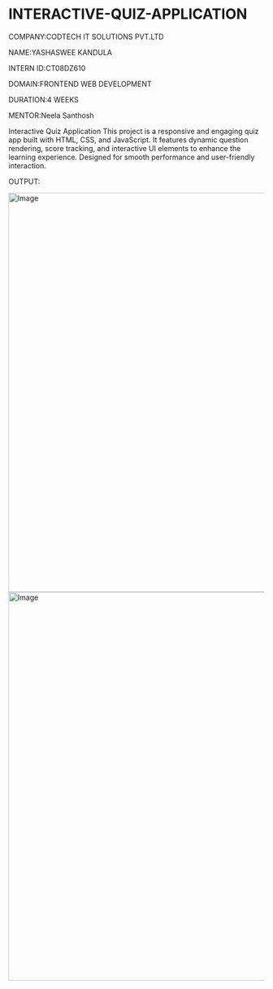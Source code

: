 # INTERACTIVE-QUIZ-APPLICATION

COMPANY:CODTECH IT SOLUTIONS PVT.LTD

NAME:YASHASWEE KANDULA

INTERN ID:CT08DZ610

DOMAIN:FRONTEND WEB DEVELOPMENT

DURATION:4 WEEKS

MENTOR:Neela Santhosh

Interactive Quiz Application
This project is a responsive and engaging quiz app built with HTML, CSS, and JavaScript. It features dynamic question rendering, score tracking, and interactive UI elements to enhance the learning experience. Designed for smooth performance and user-friendly interaction.

OUTPUT:

<img width="1159" height="786" alt="Image" src="https://github.com/user-attachments/assets/3ce44fe1-5cca-4d06-9b08-732a2f011e32" />

<img width="905" height="765" alt="Image" src="https://github.com/user-attachments/assets/0b9ac86f-27d9-41d4-9fed-867b48a98b51" />
